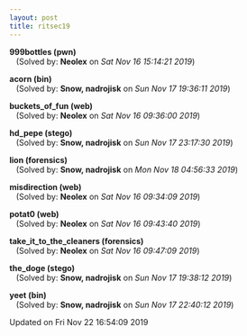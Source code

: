 ```yaml
---
layout: post
title: ritsec19
---
```


<!--break-->

**999bottles (pwn)**  
&nbsp;&nbsp;&nbsp;(Solved by: **Neolex** on _Sat Nov 16 15:14:21 2019_)  
  
**acorn (bin)**  
&nbsp;&nbsp;&nbsp;(Solved by: **Snow, nadrojisk** on _Sun Nov 17 19:36:11 2019_)  
  
**buckets_of_fun (web)**  
&nbsp;&nbsp;&nbsp;(Solved by: **Neolex** on _Sat Nov 16 09:36:00 2019_)  
  
**hd_pepe (stego)**  
&nbsp;&nbsp;&nbsp;(Solved by: **Snow, nadrojisk** on _Sun Nov 17 23:17:30 2019_)  
  
**lion (forensics)**  
&nbsp;&nbsp;&nbsp;(Solved by: **Snow, nadrojisk** on _Mon Nov 18 04:56:33 2019_)  
  
**misdirection (web)**  
&nbsp;&nbsp;&nbsp;(Solved by: **Neolex** on _Sat Nov 16 09:34:09 2019_)  
  
**potat0 (web)**  
&nbsp;&nbsp;&nbsp;(Solved by: **Neolex** on _Sat Nov 16 09:43:40 2019_)  
  
**take_it_to_the_cleaners (forensics)**  
&nbsp;&nbsp;&nbsp;(Solved by: **Neolex** on _Sat Nov 16 09:47:09 2019_)  
  
**the_doge (stego)**  
&nbsp;&nbsp;&nbsp;(Solved by: **Snow, nadrojisk** on _Sun Nov 17 19:38:12 2019_)  
  
**yeet (bin)**  
&nbsp;&nbsp;&nbsp;(Solved by: **Snow, nadrojisk** on _Sun Nov 17 22:40:12 2019_)  
  


Updated on Fri Nov 22 16:54:09 2019
